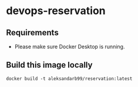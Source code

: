 # devops-reservation

## Requirements

* Please make sure Docker Desktop is running.

## Build this image locally

```shell
docker build -t aleksandarb99/reservation:latest 
```